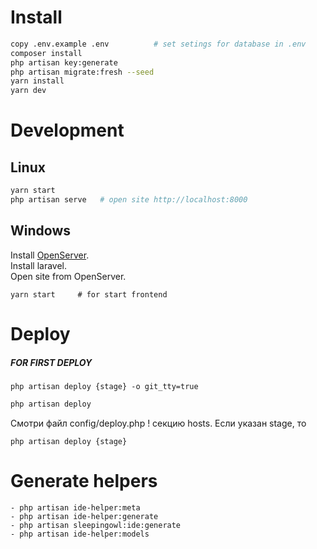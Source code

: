 # Install

```sh
copy .env.example .env          # set setings for database in .env
composer install
php artisan key:generate
php artisan migrate:fresh --seed
yarn install
yarn dev
```

# Development

## Linux

```sh
yarn start
php artisan serve   # open site http://localhost:8000
```

## Windows

Install <a href="https://ospanel.io/">OpenServer</a>.<br>
Install laravel.<br>
Open site from OpenServer.

```
yarn start     # for start frontend
```

# Deploy

<h5>FOR FIRST DEPLOY</h5>

```
php artisan deploy {stage} -o git_tty=true
```

```sh
php artisan deploy
```

Смотри файл config/deploy.php ! секцию hosts. Если указан stage, то
``` 
php artisan deploy {stage}
```


# Generate helpers

```
- php artisan ide-helper:meta 
- php artisan ide-helper:generate 
- php artisan sleepingowl:ide:generate
- php artisan ide-helper:models
```


